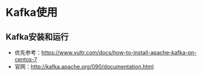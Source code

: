 # Kafka使用

## Kafka安装和运行

* 优先参考：https://www.vultr.com/docs/how-to-install-apache-kafka-on-centos-7
* 官网：http://kafka.apache.org/090/documentation.html
